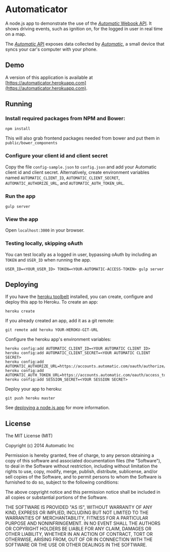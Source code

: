 # Automaticator

A node.js app to demonstrate the use of the [_Automatic_ Webook API](http://automatic.com/developer/).  It shows driving events, such as ignition on, for the logged in user in real time on a map.

The [_Automatic_ API](http://automatic.com/developer/) exposes data collected by [_Automatic_](http://automatic.com), a small device that syncs your car's computer with your phone.

## Demo

A version of this application is available at [https://automaticator.herokuapp.com](https://automaticator.herokuapp.com).

## Running

### Install required packages from NPM and Bower:

    npm install

This will also grab frontend packages needed from bower and put them in `public/bower_components`

### Configure your client id and client secret

Copy the file `config-sample.json` to `config.json` and add your Automatic client id and client secret.  Alternatively, create environment variables named `AUTOMATIC_CLIENT_ID`, `AUTOMATIC_CLIENT_SECRET`, `AUTOMATIC_AUTHORIZE_URL`, and `AUTOMATIC_AUTH_TOKEN_URL`.

### Run the app

    gulp server

### View the app

Open `localhost:3000` in your browser.

### Testing locally, skipping oAuth

You can test locally as a logged in user, bypassing oAuth by including an `TOKEN` and `USER_ID` when running the app.

    USER_ID=<YOUR_USER_ID> TOKEN=<YOUR-AUTOMATIC-ACCESS-TOKEN> gulp server

## Deploying

If you have the [heroku toolbelt](https://toolbelt.heroku.com/) installed, you can create, configure and deploy this app to Heroku.  To create an app:

    heroku create

If you already created an app, add it as a git remote:

    git remote add heroku YOUR-HEROKU-GIT-URL

Configure the heroku app's environment variables:

    heroku config:add AUTOMATIC_CLIENT_ID=<YOUR AUTOMATIC CLIENT ID>
    heroku config:add AUTOMATIC_CLIENT_SECRET=<YOUR AUTOMATIC CLIENT SECRET>
    heroku config:add AUTOMATIC_AUTHORIZE_URL=https://accounts.automatic.com/oauth/authorize/
    heroku config:add AUTOMATIC_AUTH_TOKEN_URL=https://accounts.automatic.com/oauth/access_token/
    heroku config:add SESSION_SECRET=<YOUR SESSION SECRET>

Deploy your app to heroku:

    git push heroku master

See [deploying a node.js app](https://devcenter.heroku.com/articles/getting-started-with-nodejs#introduction) for more information.

## License

The MIT License (MIT)

Copyright (c) 2014 Automatic Inc

Permission is hereby granted, free of charge, to any person obtaining a copy
of this software and associated documentation files (the "Software"), to deal
in the Software without restriction, including without limitation the rights
to use, copy, modify, merge, publish, distribute, sublicense, and/or sell
copies of the Software, and to permit persons to whom the Software is
furnished to do so, subject to the following conditions:

The above copyright notice and this permission notice shall be included in
all copies or substantial portions of the Software.

THE SOFTWARE IS PROVIDED "AS IS", WITHOUT WARRANTY OF ANY KIND, EXPRESS OR
IMPLIED, INCLUDING BUT NOT LIMITED TO THE WARRANTIES OF MERCHANTABILITY,
FITNESS FOR A PARTICULAR PURPOSE AND NONINFRINGEMENT. IN NO EVENT SHALL THE
AUTHORS OR COPYRIGHT HOLDERS BE LIABLE FOR ANY CLAIM, DAMAGES OR OTHER
LIABILITY, WHETHER IN AN ACTION OF CONTRACT, TORT OR OTHERWISE, ARISING FROM,
OUT OF OR IN CONNECTION WITH THE SOFTWARE OR THE USE OR OTHER DEALINGS IN
THE SOFTWARE.
